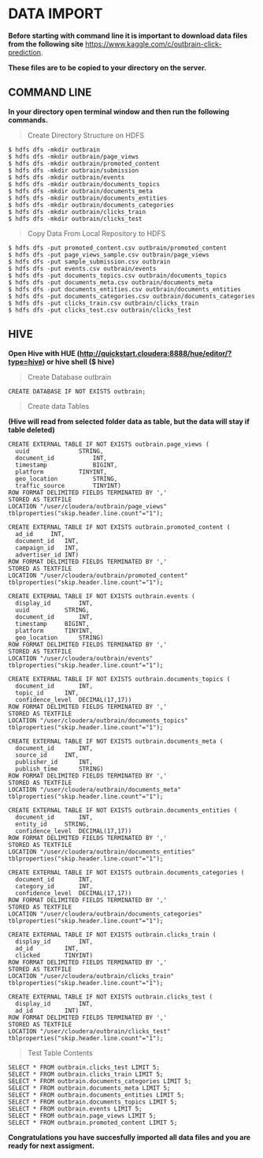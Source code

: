 # DATA IMPORT

**Before starting with command line it is important to download data files 
from the following site** https://www.kaggle.com/c/outbrain-click-prediction. 

**These files are to be copied to your directory on the server.**

## COMMAND LINE

**In your directory open terminal window and then run the following commands.**

> Create Directory Structure on HDFS

```
$ hdfs dfs -mkdir outbrain
$ hdfs dfs -mkdir outbrain/page_views
$ hdfs dfs -mkdir outbrain/promoted_content
$ hdfs dfs -mkdir outbrain/submission
$ hdfs dfs -mkdir outbrain/events
$ hdfs dfs -mkdir outbrain/documents_topics
$ hdfs dfs -mkdir outbrain/documents_meta
$ hdfs dfs -mkdir outbrain/documents_entities
$ hdfs dfs -mkdir outbrain/documents_categories
$ hdfs dfs -mkdir outbrain/clicks_train
$ hdfs dfs -mkdir outbrain/clicks_test
```

> Copy Data From Local Repository to HDFS

```
$ hdfs dfs -put promoted_content.csv outbrain/promoted_content
$ hdfs dfs -put page_views_sample.csv outbrain/page_views
$ hdfs dfs -put sample_submission.csv outbrain
$ hdfs dfs -put events.csv outbrain/events
$ hdfs dfs -put documents_topics.csv outbrain/documents_topics
$ hdfs dfs -put documents_meta.csv outbrain/documents_meta
$ hdfs dfs -put documents_entities.csv outbrain/documents_entities
$ hdfs dfs -put documents_categories.csv outbrain/documents_categories
$ hdfs dfs -put clicks_train.csv outbrain/clicks_train
$ hdfs dfs -put clicks_test.csv outbrain/clicks_test
```

## HIVE

**Open Hive with HUE (http://quickstart.cloudera:8888/hue/editor/?type=hive) or hive shell ($ hive)**

> Create Database outbrain

```
CREATE DATABASE IF NOT EXISTS outbrain;
```

> Create data Tables 

**(Hive will read from selected folder data as table, but the data will stay if table deleted)**

```
CREATE EXTERNAL TABLE IF NOT EXISTS outbrain.page_views (
  uuid        		STRING,
  document_id          	INT,
  timestamp           	BIGINT,
  platform      	TINYINT,
  geo_location         	STRING,
  traffic_source       	TINYINT)
ROW FORMAT DELIMITED FIELDS TERMINATED BY ','
STORED AS TEXTFILE
LOCATION "/user/cloudera/outbrain/page_views"
tblproperties("skip.header.line.count"="1");
```

```
CREATE EXTERNAL TABLE IF NOT EXISTS outbrain.promoted_content (
  ad_id		INT,
  document_id	INT,
  campaign_id	INT,
  advertiser_id	INT)
ROW FORMAT DELIMITED FIELDS TERMINATED BY ','
STORED AS TEXTFILE
LOCATION "/user/cloudera/outbrain/promoted_content"
tblproperties("skip.header.line.count"="1");
```

```
CREATE EXTERNAL TABLE IF NOT EXISTS outbrain.events (
  display_id		INT,
  uuid			STRING,
  document_id		INT,
  timestamp		BIGINT,
  platform		TINYINT,
  geo_location		STRING)
ROW FORMAT DELIMITED FIELDS TERMINATED BY ','
STORED AS TEXTFILE
LOCATION "/user/cloudera/outbrain/events"
tblproperties("skip.header.line.count"="1");
```

```
CREATE EXTERNAL TABLE IF NOT EXISTS outbrain.documents_topics (
  document_id		INT,
  topic_id		INT,
  confidence_level	DECIMAL(17,17))
ROW FORMAT DELIMITED FIELDS TERMINATED BY ','
STORED AS TEXTFILE
LOCATION "/user/cloudera/outbrain/documents_topics"
tblproperties("skip.header.line.count"="1");
```

```
CREATE EXTERNAL TABLE IF NOT EXISTS outbrain.documents_meta (
  document_id		INT,
  source_id		INT,
  publisher_id		INT,
  publish_time		STRING)
ROW FORMAT DELIMITED FIELDS TERMINATED BY ','
STORED AS TEXTFILE
LOCATION "/user/cloudera/outbrain/documents_meta"
tblproperties("skip.header.line.count"="1");
```

```
CREATE EXTERNAL TABLE IF NOT EXISTS outbrain.documents_entities (
  document_id		INT,
  entity_id		STRING,
  confidence_level	DECIMAL(17,17))
ROW FORMAT DELIMITED FIELDS TERMINATED BY ','
STORED AS TEXTFILE
LOCATION "/user/cloudera/outbrain/documents_entities"
tblproperties("skip.header.line.count"="1");
```

```
CREATE EXTERNAL TABLE IF NOT EXISTS outbrain.documents_categories (
  document_id		INT,
  category_id		INT,
  confidence_level	DECIMAL(17,17))
ROW FORMAT DELIMITED FIELDS TERMINATED BY ','
STORED AS TEXTFILE
LOCATION "/user/cloudera/outbrain/documents_categories"
tblproperties("skip.header.line.count"="1");
```

```
CREATE EXTERNAL TABLE IF NOT EXISTS outbrain.clicks_train (
  display_id		INT,
  ad_id			INT,
  clicked		TINYINT)
ROW FORMAT DELIMITED FIELDS TERMINATED BY ','
STORED AS TEXTFILE
LOCATION "/user/cloudera/outbrain/clicks_train"
tblproperties("skip.header.line.count"="1");
```

```
CREATE EXTERNAL TABLE IF NOT EXISTS outbrain.clicks_test (
  display_id		INT,
  ad_id			INT)
ROW FORMAT DELIMITED FIELDS TERMINATED BY ','
STORED AS TEXTFILE
LOCATION "/user/cloudera/outbrain/clicks_test"
tblproperties("skip.header.line.count"="1");
```

> Test Table Contents

```
SELECT * FROM outbrain.clicks_test LIMIT 5;
SELECT * FROM outbrain.clicks_train LIMIT 5;
SELECT * FROM outbrain.documents_categories LIMIT 5;
SELECT * FROM outbrain.documents_meta LIMIT 5;
SELECT * FROM outbrain.documents_entities LIMIT 5;
SELECT * FROM outbrain.documents_topics LIMIT 5;
SELECT * FROM outbrain.events LIMIT 5;
SELECT * FROM outbrain.page_views LIMIT 5;
SELECT * FROM outbrain.promoted_content LIMIT 5;
```

**Congratulations you have succesfully imported all data files and you are ready for next assigment.**
